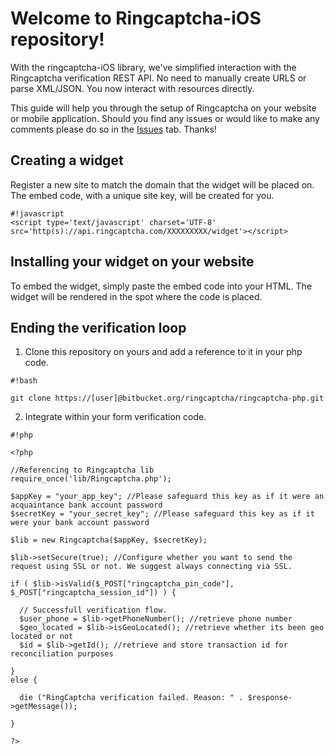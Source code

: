 # Welcome to Ringcaptcha-iOS repository!

With the ringcaptcha-iOS library, we've simplified interaction with the Ringcaptcha verification REST API. No need to manually create URLS or parse XML/JSON. You now interact with resources directly.

This guide will help you through the setup of Ringcaptcha on your website or mobile application. Should you find any issues or would like to make any comments please do so in the [Issues](http://bitbucket.org/ringcaptcha/ringcaptcha-php/issues) tab. Thanks!

## Creating a widget

Register a new site to match the domain that the widget will be placed on. The embed code, with a unique site key, will be created for you.

```
#!javascript
<script type='text/javascript' charset='UTF-8' src='http(s)://api.ringcaptcha.com/XXXXXXXXX/widget'></script>

```

## Installing your widget on your website

To embed the widget, simply paste the embed code into your HTML. The widget will be rendered in the spot where the code is placed.

## Ending the verification loop

1. Clone this repository on yours and add a reference to it in your php code.


```
#!bash

git clone https://[user]@bitbucket.org/ringcaptcha/ringcaptcha-php.git
```

2. Integrate within your form verification code.


```
#!php

<?php

//Referencing to Ringcaptcha lib
require_once('lib/Ringcaptcha.php');

$appKey = "your_app_key"; //Please safeguard this key as if it were an acquaintance bank account password
$secretKey = "your_secret_key"; //Please safeguard this key as if it were your bank account password

$lib = new Ringcaptcha($appKey, $secretKey);

$lib->setSecure(true); //Configure whether you want to send the request using SSL or not. We suggest always connecting via SSL.

if ( $lib->isValid($_POST["ringcaptcha_pin_code"], $_POST["ringcaptcha_session_id"]) ) {

  // Successfull verification flow.
  $user_phone = $lib->getPhoneNumber(); //retrieve phone number
  $geo_located = $lib->isGeoLocated(); //retrieve whether its been geo located or not
  $id = $lib->getId(); //retrieve and store transaction id for reconciliation purposes

}
else {

  die ("RingCaptcha verification failed. Reason: " . $response->getMessage());

}

?>

```